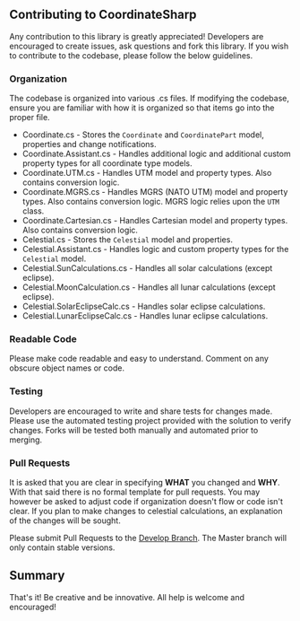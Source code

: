 ## Contributing to CoordinateSharp
Any contribution to this library is greatly appreciated! Developers are encouraged to create issues, ask questions and fork this library. 
If you wish to contribute to the codebase, please follow the below guidelines. 

### Organization

The codebase is organized into various .cs files. If modifying the codebase, ensure you are familiar with how it is organized so that
items go into the proper file. 

* Coordinate.cs - Stores the `Coordinate` and `CoordinatePart` model, properties and change notifications.
* Coordinate.Assistant.cs - Handles additional logic and additional custom property types for all coordinate type models.
* Coordinate.UTM.cs - Handles UTM model and property types. Also contains conversion logic.
* Coordinate.MGRS.cs - Handles MGRS (NATO UTM) model and property types. Also contains conversion logic. MGRS logic relies upon the `UTM` class.
* Coordinate.Cartesian.cs - Handles Cartesian model and property types. Also contains conversion logic.
* Celestial.cs - Stores the `Celestial` model and properties.
* Celestial.Assistant.cs - Handles logic and custom property types for the `Celestial` model.
* Celestial.SunCalculations.cs - Handles all solar calculations (except eclipse).
* Celestial.MoonCalculation.cs - Handles all lunar calculations (except eclipse).
* Celestial.SolarEclipseCalc.cs - Handles solar eclipse calculations.
* Celestial.LunarEclipseCalc.cs - Handles lunar eclipse calculations.

### Readable Code

Please make code readable and easy to understand. Comment on any obscure object names or code.

### Testing

Developers are encouraged to write and share tests for changes made. Please use the automated testing project provided with the solution to verify changes. Forks will be tested both manually and automated prior to merging.

### Pull Requests

It is asked that you are clear in specifying **WHAT** you changed and **WHY**. With that said there is no formal template for pull requests.
You may however be asked to adjust code if organization doesn't flow or code isn't clear. If you plan to make changes to celestial calculations,
an explanation of the changes will be sought.

Please submit Pull Requests to the [Develop Branch](https://github.com/Tronald/CoordinateSharp/tree/Develop). The Master branch will only contain stable versions.

## Summary

That's it! Be creative and be innovative. All help is welcome and encouraged!
